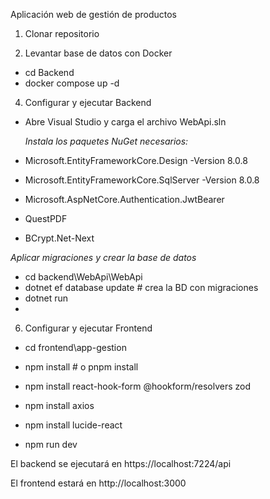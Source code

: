 Aplicación web de gestión de productos
1. Clonar repositorio
   
3. Levantar base de datos con Docker
- cd Backend
- docker compose up -d
   
4. Configurar y ejecutar Backend
- Abre Visual Studio y carga el archivo WebApi.sln
  
  *Instala los paquetes NuGet necesarios:*
- Microsoft.EntityFrameworkCore.Design -Version 8.0.8
- Microsoft.EntityFrameworkCore.SqlServer -Version 8.0.8
- Microsoft.AspNetCore.Authentication.JwtBearer
- QuestPDF
- BCrypt.Net-Next

*Aplicar migraciones y crear la base de datos*
- cd backend\WebApi\WebApi
- dotnet ef database update   # crea la BD con migraciones
- dotnet run
- 
  
6. Configurar y ejecutar Frontend
   
- cd frontend\app-gestion

- npm install   # o pnpm install
- npm install react-hook-form @hookform/resolvers zod
- npm install axios
- npm install lucide-react
- npm run dev

El backend se ejecutará en https://localhost:7224/api

El frontend estará en http://localhost:3000
